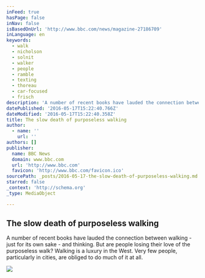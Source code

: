 ```yaml
---
inFeed: true
hasPage: false
inNav: false
isBasedOnUrl: 'http://www.bbc.com/news/magazine-27186709'
inLanguage: en
keywords:
  - walk
  - nicholson
  - solnit
  - walker
  - people
  - ramble
  - texting
  - thoreau
  - car-focused
  - frisch
description: 'A number of recent books have lauded the connection between walking - just for its own sake - and thinking. But are people losing their love of the purposeless walk? Walking is a luxury in the West. Very few people, particularly in cities, are obliged to do much of it at all.'
datePublished: '2016-05-17T15:22:40.766Z'
dateModified: '2016-05-17T15:22:40.358Z'
title: The slow death of purposeless walking
author:
  - name: ''
    url: ''
authors: []
publisher:
  name: BBC News
  domain: www.bbc.com
  url: 'http://www.bbc.com'
  favicon: 'http://www.bbc.com/favicon.ico'
sourcePath: _posts/2016-05-17-the-slow-death-of-purposeless-walking.md
starred: false
_context: 'http://schema.org'
_type: MediaObject

---
```

<article style=""><h1>The slow death of purposeless walking</h1><p>A number of recent books have lauded the connection between walking - just for its own sake - and thinking. But are people losing their love of the purposeless walk? Walking is a luxury in the West. Very few people, particularly in cities, are obliged to do much of it at all.</p><img src="https://s3-us-west-2.amazonaws.com/the-grid-img/p/126e4027419db698155d1b96a33fc78ff515c40f.jpg" /></article>